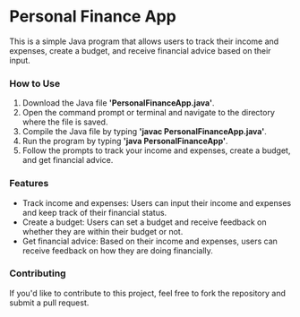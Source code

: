 # Personal Finance App
This is a simple Java program that allows users to track their income and expenses, create a budget, and receive financial advice based on their input.

### How to Use
1. Download the Java file **'PersonalFinanceApp.java'**.
2. Open the command prompt or terminal and navigate to the directory where the file is saved.
3. Compile the Java file by typing **'javac PersonalFinanceApp.java'**.
4. Run the program by typing **'java PersonalFinanceApp'**.
5. Follow the prompts to track your income and expenses, create a budget, and get financial advice.

### Features
* Track income and expenses: Users can input their income and expenses and keep track of their financial status.
* Create a budget: Users can set a budget and receive feedback on whether they are within their budget or not.
* Get financial advice: Based on their income and expenses, users can receive feedback on how they are doing financially.

### Contributing
If you'd like to contribute to this project, feel free to fork the repository and submit a pull request.
